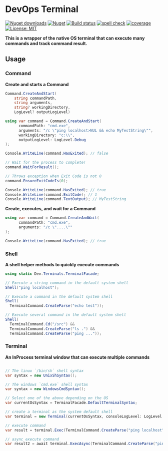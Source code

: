 # DevOps Terminal

[![Nuget downloads](https://img.shields.io/nuget/v/devops.terminal.svg)](https://www.nuget.org/packages/DevOps.Terminal/)
[![Nuget](https://img.shields.io/nuget/dt/devops.terminal)](https://www.nuget.org/packages/DevOps.Terminal/)
[![Build status](https://github.com/rosenkolev/devops-terminal/actions/workflows/github-actions.yml/badge.svg)](https://github.com/rosenkolev/devops-terminal/actions/workflows/github-actions.yml)
[![spell check](https://github.com/rosenkolev/devops-terminal/actions/workflows/spell-check.yml/badge.svg)](https://github.com/rosenkolev/devops-terminal/actions/workflows/spell-check.yml)
[![coverage](https://codecov.io/gh/rosenkolev/devops-terminal/branch/main/graph/badge.svg?token=V9E0GSDN34)](https://codecov.io/gh/rosenkolev/devops-terminal)
[![License: MIT](https://img.shields.io/badge/License-MIT-yellow.svg)](https://github.com/rosenkolev/devops-targets/blob/main/LICENSE)


**This is a wrapper of the native OS terminal that can execute many commands and track command result.**

## Usage

### Command

**Create and starts a Command**

```csharp
Command.CreateAndStart(
	string commandPath,
	string arguments,
	string? workingDirectory,
	LogLevel? outputLogLevel)
```

```csharp
using var command = Command.CreateAndStart(
      commandPath: "cmd.exe",
      arguments: "/c \"ping localhost>NUL && echo MyTestString\"",
      workingDirectory: "c:\\",
      outputLogLevel: LogLevel.Debug
);

Console.WriteLine(command.HasExited); // false

// Wait for the process to complete!
command.WaitForResult();

// Throws exception when Exit Code is not 0
command.EnsureExitCodeIs(0);

Console.WriteLine(command.HasExited); // true
Console.WriteLine(command.ExitCode); // 1
Console.WriteLine(command.TextOutput); // MyTestString
```

**Create, executes, and wait for a Command**

```csharp
using var command = Command.CreateAndWait(
      commandPath: "cmd.exe",
      arguments: "/c \"....\""
);

Console.WriteLine(command.HasExited); // true
```

### Shell

**A shell helper methods to quickly execute commands**

```csharp
using static Dev.Terminals.TerminalFacade;

// Execute a string command in the default system shell
Shell("ping localhost");

// Execute a command in the default system shell
Shell(
  TerminalCommand.CreateParse("echo test"));

// Execute several command in the default system shell
Shell(
  TerminalCommand.Cd("/src") &&
  TerminalCommand.CreateParse("ls .") &&
  TerminalCommand.CreateParse("ping ..."));
```

### Terminal

**An InProcess terminal window that can execute multiple commands**

```csharp

// The linux `/bin/sh` shell syntax
var syntax = new UnixShSyntax();

// The windows `cmd.exe` shell syntax
var syntax = new WindowsCmdSyntax();

// Select one of the above depending on the OS
var currentOsSyntax = TerminalFacade.DefaultTerminalSyntax;

// create a terminal as the system default shell
var terminal = new Terminal(currentOsSyntax, consoleLogLevel: LogLevel.Verbose, workingDirectory: "c:\\");

// execute command
var result = terminal.Exec(TerminalCommand.CreateParse("ping localhost"));

// async execute command
var result2 = await terminal.ExecAsync(TerminalCommand.CreateParse("ping localhost"));
```
